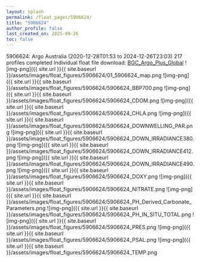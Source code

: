 ```yaml
---
layout: splash
permalink: /float_pages/5906624/
title: "5906624"
author_profile: false
last_created_on: 2025-09-26
toc: false
---
```

 
5906624: Argo Australia (2020-12-28T01:53 to 2024-12-26T23:03)
217 profiles completed
Individual float file download: [BGC_Argo_Plus_Global](https://ftp.soest.hawaii.edu/bgc_argo_plus/Individual_Floats/outliers_removed/5906624_Sprof_processed.nc)
![img-png]({{ site.url }}{{ site.baseurl }}/assets/images/float_figures/5906624/01_5906624_map.png
![img-png]({{ site.url }}{{ site.baseurl }}/assets/images/float_figures/5906624/5906624_BBP700.png
![img-png]({{ site.url }}{{ site.baseurl }}/assets/images/float_figures/5906624/5906624_CDOM.png
![img-png]({{ site.url }}{{ site.baseurl }}/assets/images/float_figures/5906624/5906624_CHLA.png
![img-png]({{ site.url }}{{ site.baseurl }}/assets/images/float_figures/5906624/5906624_DOWNWELLING_PAR.png
![img-png]({{ site.url }}{{ site.baseurl }}/assets/images/float_figures/5906624/5906624_DOWN_IRRADIANCE380.png
![img-png]({{ site.url }}{{ site.baseurl }}/assets/images/float_figures/5906624/5906624_DOWN_IRRADIANCE412.png
![img-png]({{ site.url }}{{ site.baseurl }}/assets/images/float_figures/5906624/5906624_DOWN_IRRADIANCE490.png
![img-png]({{ site.url }}{{ site.baseurl }}/assets/images/float_figures/5906624/5906624_DOXY.png
![img-png]({{ site.url }}{{ site.baseurl }}/assets/images/float_figures/5906624/5906624_NITRATE.png
![img-png]({{ site.url }}{{ site.baseurl }}/assets/images/float_figures/5906624/5906624_PH_Derived_Carbonate_Parameters.png
![img-png]({{ site.url }}{{ site.baseurl }}/assets/images/float_figures/5906624/5906624_PH_IN_SITU_TOTAL.png
![img-png]({{ site.url }}{{ site.baseurl }}/assets/images/float_figures/5906624/5906624_PRES.png
![img-png]({{ site.url }}{{ site.baseurl }}/assets/images/float_figures/5906624/5906624_PSAL.png
![img-png]({{ site.url }}{{ site.baseurl }}/assets/images/float_figures/5906624/5906624_TEMP.png

